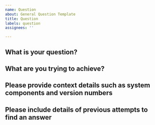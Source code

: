 ```yaml
---
name: Question
about: General Question Template
title: Question
labels: question
assignees: ''

---
```


## What is your question?

## What are you trying to achieve?

## Please provide context details such as system components and version numbers

## Please include details of previous attempts to find an answer
